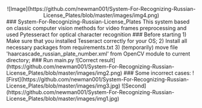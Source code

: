 <div align="center">
 ![Image](https://github.com/newman001/System-For-Recognizing-Russian-License_Plates/blob/master/images/img4.png)
</div>
### System-For-Recognizing-Russian-License_Plates
This system based on classic computer vision methods for video frames preprocessing and used Pytesseract for optical character recognition
### Before starting
1) Make sure that you installed Tesseract correctly for your OS;
2) Install all necessary packages from requirements.txt
3) (temporarily) move file 'haarcascade_russian_plate_number.xml' from OpenCV module to current directory;
### Run main.py
![Correct result](https://github.com/newman001/System-For-Recognizing-Russian-License_Plates/blob/master/images/img2.png)
### Some incorrect cases:
![First](https://github.com/newman001/System-For-Recognizing-Russian-License_Plates/blob/master/images/img3.jpg)
![Second](https://github.com/newman001/System-For-Recognizing-Russian-License_Plates/blob/master/images/img1.jpg)


